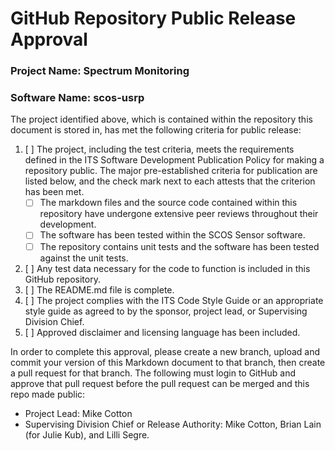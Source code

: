 # GitHub Repository Public Release Approval

### Project Name: Spectrum Monitoring
### Software Name: scos-usrp

The project identified above, which is contained within the repository this document is stored in, has met the following criteria for public release:

1. [ ] The project, including the test criteria, meets the requirements defined in the ITS Software Development Publication Policy for making a repository public. The major pre-established criteria for publication are listed below, and the check mark next to each attests that the criterion has been met.
    * [ ] The markdown files and the source code contained within this repository have undergone extensive peer reviews throughout their development.
    * [ ] The software has been tested within the SCOS Sensor software.
    * [ ] The repository contains unit tests and the software has been tested against the unit tests.
2. [ ] Any test data necessary for the code to function is included in this GitHub repository.
3. [ ] The README.md file is complete.
4. [ ] The project complies with the ITS Code Style Guide or an appropriate style guide as agreed to by the sponsor, project lead, or Supervising Division Chief.
5. [ ] Approved disclaimer and licensing language has been included.

In order to complete this approval, please create a new branch, upload and commit your version of this Markdown document to that branch, then create a pull request for that branch. The following must login to GitHub and approve that pull request before the pull request can be merged and this repo made public:
* Project Lead: Mike Cotton
* Supervising Division Chief or Release Authority: Mike Cotton, Brian Lain (for Julie Kub), and Lilli Segre.
